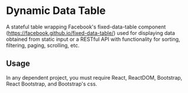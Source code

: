 # Dynamic Data Table

A stateful table wrapping Facebook's fixed-data-table component
(https://facebook.github.io/fixed-data-table/) used for displaying data
obtained from static input or a RESTful API with functionality for
sorting, filtering, paging, scrolling, etc.

## Usage

In any dependent project, you must require React, ReactDOM, Bootstrap,
React Bootstrap, and Bootstrap's css.